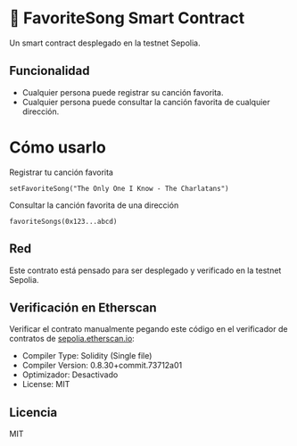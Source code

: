 # 🎵 FavoriteSong Smart Contract 

Un smart contract desplegado en la testnet Sepolia.

## Funcionalidad

- Cualquier persona puede registrar su canción favorita.
- Cualquier persona puede consultar la canción favorita de cualquier dirección.

# Cómo usarlo
Registrar tu canción favorita
```solidity
setFavoriteSong("The Only One I Know - The Charlatans")
```

Consultar la canción favorita de una dirección
```solidity
favoriteSongs(0x123...abcd)
```
## Red

Este contrato está pensado para ser desplegado y verificado en la testnet Sepolia.

## Verificación en Etherscan

Verificar el contrato manualmente pegando este código en el verificador de contratos de [sepolia.etherscan.io](https://sepolia.etherscan.io):

- Compiler Type: Solidity (Single file)
- Compiler Version: 0.8.30+commit.73712a01
- Optimizador: Desactivado
- License: MIT

## Licencia

MIT